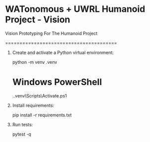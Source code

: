 # WATonomous + UWRL Humanoid Project - Vision
Vision Prototyping For The Humanoid Project

=======================================
1. Create and activate a Python virtual environment:

   python -m venv .venv
   # Windows PowerShell
   .\.venv\Scripts\Activate.ps1

2. Install requirements:

   pip install -r requirements.txt

3. Run tests:

   pytest -q
